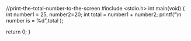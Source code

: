 //print-the-total-number-to-the-screen
#include <stdio.h>
int main(void)
{
int number1 = 25, number2=20;
int total = number1 + number2;
printf("\n number is = %d",total );

return 0;
}
